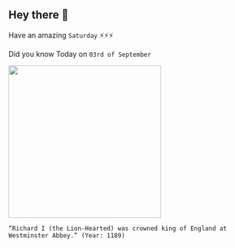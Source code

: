 ## Hey there 👋
Have an amazing `Saturday` ⚡⚡⚡

Did you know Today on `03rd of September`
 
 [<img src="https://olivialongueville.com/wp-content/uploads/2020/09/%D0%91%D0%B5%D0%B7%D1%8B%D0%BC%D1%8F%D0%BD%D0%BD%D1%8B%D0%B9.png" width="300" />](https://en.wikipedia.org/wiki/Richard_I_of_England#:~:text=Richard%20I%20was%20officially%20invested,Abbey%20on%203%20September%201189.) 
 ```
“Richard I (the Lion-Hearted) was crowned king of England at Westminster Abbey.” (Year: 1189)
```
